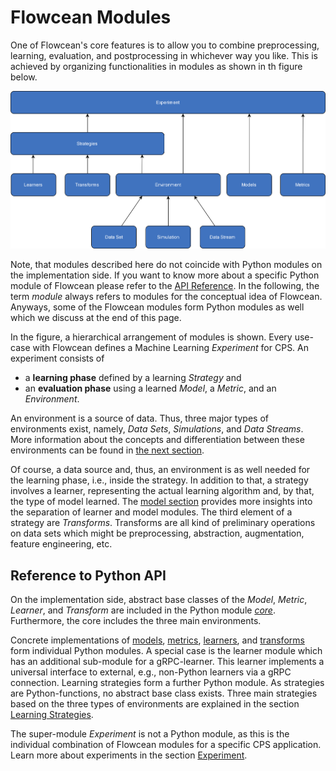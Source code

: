 # Flowcean Modules

One of Flowcean's core features is to allow you to combine preprocessing, learning, evaluation, and postprocessing in whichever way you like.
This is achieved by organizing functionalities in modules as shown in th figure below.

![Flowcean Modules](../assets/flowcean_modules.svg)

Note, that modules described here do not coincide with Python modules on the implementation side.
If you want to know more about a specific Python module of Flowcean please refer to the [API Reference](https://flowcean.me/reference/flowcean/).
In the following, the term *module* always refers to modules for the conceptual idea of Flowcean.
Anyways, some of the Flowcean modules form Python modules as well which we discuss at the end of this page.

In the figure, a hierarchical arrangement of modules is shown.
Every use-case with Flowcean defines a Machine Learning *Experiment* for CPS.
An experiment consists of

* a **learning phase** defined by a learning *Strategy* and
* an **evaluation phase** using a learned *Model*, a *Metric*, and an *Environment*.

An environment is a source of data.
Thus, three major types of environments exist, namely, *Data Sets*, *Simulations*, and *Data Streams*.
More information about the concepts and differentiation between these environments can be found in [the next section](https://flowcean.me/user_guide/environment/).

Of course, a data source and, thus, an environment is as well needed for the learning phase, i.e., inside the strategy.
In addition to that, a strategy involves a learner, representing the actual learning algorithm and, by that, the type of model learned.
The [model section](https://flowcean.me/user_guide/model/) provides more insights into the separation of learner and model modules.
The third element of a strategy are *Transforms*.
Transforms are all kind of preliminary operations on data sets which might be preprocessing, abstraction, augmentation, feature engineering, etc.

## Reference to Python API

On the implementation side, abstract base classes of the *Model*, *Metric*, *Learner*, and *Transform* are included in the Python module [*core*](https://flowcean.me/reference/flowcean/core/).
Furthermore, the core includes the three main environments.

Concrete implementations of [models](https://flowcean.me/reference/flowcean/models/), [metrics](https://flowcean.me/reference/flowcean/metrics/), [learners](https://flowcean.me/reference/flowcean/learners/), and [transforms](https://flowcean.me/reference/flowcean/transforms/) form individual Python modules.
A special case is the learner module which has an additional sub-module for a gRPC-learner.
This learner implements a universal interface to external, e.g., non-Python learners via a gRPC connection.
Learning strategies form a further Python module.
As strategies are Python-functions, no abstract base class exists.
Three main strategies based on the three types of environments are explained in the section [Learning Strategies](https://flowcean.me/user_guide/learning_strategies/).

The super-module *Experiment* is not a Python module, as this is the individual combination of Flowcean modules for a specific CPS application.
Learn more about experiments in the section [Experiment](https://flowcean.me/user_guide/experiment/).
